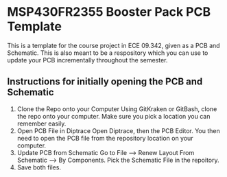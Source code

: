 # MSP430FR2355 Booster Pack PCB Template
This is a template for the course project in ECE 09.342, given as a PCB and Schematic. This is also meant to be a respository which you can use to update your PCB incrementally throughout the semester.

## Instructions for initially opening the PCB and Schematic
1. Clone the Repo onto your Computer
Using GitKraken or GitBash, clone the repo onto your computer. Make sure you pick a location you can remember easily.
2. Open PCB File in Diptrace
Open Diptrace, then the PCB Editor. You then need to open the PCB file from the repository location on your computer.
3. Update PCB from Schematic
Go to File --> Renew Layout From Schematic --> By Components. Pick the Schematic File in the repoitory.
4. Save both files.
